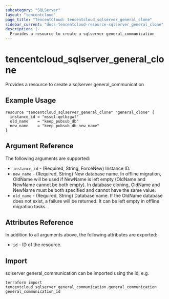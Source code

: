 ```yaml
---
subcategory: "SQLServer"
layout: "tencentcloud"
page_title: "TencentCloud: tencentcloud_sqlserver_general_clone"
sidebar_current: "docs-tencentcloud-resource-sqlserver_general_clone"
description: |-
  Provides a resource to create a sqlserver general_communication
---
```


# tencentcloud_sqlserver_general_clone

Provides a resource to create a sqlserver general_communication

## Example Usage

```hcl
resource "tencentcloud_sqlserver_general_clone" "general_clone" {
  instance_id = "mssql-qelbzgwf"
  old_name    = "keep_pubsub_db"
  new_name    = "keep_pubsub_db_new_name"
}
```

## Argument Reference

The following arguments are supported:

* `instance_id` - (Required, String, ForceNew) Instance ID.
* `new_name` - (Required, String) New database name. In offline migration, OldName will be used if NewName is left empty (OldName and NewName cannot be both empty). In database cloning, OldName and NewName must be both specified and cannot have the same value.
* `old_name` - (Required, String) Database name. If the OldName database does not exist, a failure will be returned. It can be left empty in offline migration tasks.

## Attributes Reference

In addition to all arguments above, the following attributes are exported:

* `id` - ID of the resource.



## Import

sqlserver general_communication can be imported using the id, e.g.

```
terraform import tencentcloud_sqlserver_general_communication.general_communication general_communication_id
```

